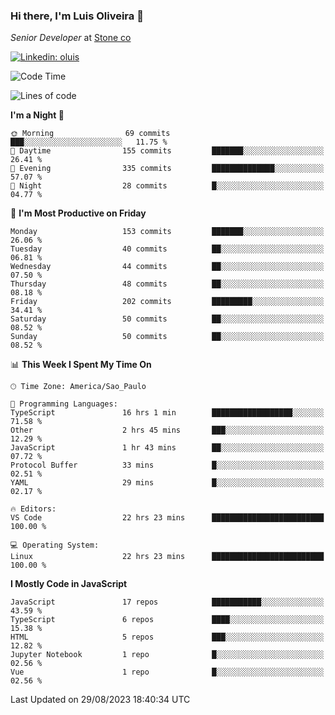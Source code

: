 ### Hi there, I'm Luis Oliveira 👋
*Senior Developer* at [Stone co](https://www.stone.com.br)  

[![Linkedin: oluis](https://img.shields.io/badge/-ooluis-blue?style=flat-square&logo=Linkedin&logoColor=white&link=https://www.linkedin.com/in/ooluis)](https://www.linkedin.com/in/ooluis/)

<!--START_SECTION:waka-->
![Code Time](http://img.shields.io/badge/Code%20Time-3%2C361%20hrs%2013%20mins-blue)

![Lines of code](https://img.shields.io/badge/From%20Hello%20World%20I%27ve%20Written-339.9%20thousand%20lines%20of%20code-blue)

**I'm a Night 🦉** 

```text
🌞 Morning                69 commits          ███░░░░░░░░░░░░░░░░░░░░░░   11.75 % 
🌆 Daytime                155 commits         ███████░░░░░░░░░░░░░░░░░░   26.41 % 
🌃 Evening                335 commits         ██████████████░░░░░░░░░░░   57.07 % 
🌙 Night                  28 commits          █░░░░░░░░░░░░░░░░░░░░░░░░   04.77 % 
```
📅 **I'm Most Productive on Friday** 

```text
Monday                   153 commits         ███████░░░░░░░░░░░░░░░░░░   26.06 % 
Tuesday                  40 commits          ██░░░░░░░░░░░░░░░░░░░░░░░   06.81 % 
Wednesday                44 commits          ██░░░░░░░░░░░░░░░░░░░░░░░   07.50 % 
Thursday                 48 commits          ██░░░░░░░░░░░░░░░░░░░░░░░   08.18 % 
Friday                   202 commits         █████████░░░░░░░░░░░░░░░░   34.41 % 
Saturday                 50 commits          ██░░░░░░░░░░░░░░░░░░░░░░░   08.52 % 
Sunday                   50 commits          ██░░░░░░░░░░░░░░░░░░░░░░░   08.52 % 
```


📊 **This Week I Spent My Time On** 

```text
🕑︎ Time Zone: America/Sao_Paulo

💬 Programming Languages: 
TypeScript               16 hrs 1 min        ██████████████████░░░░░░░   71.58 % 
Other                    2 hrs 45 mins       ███░░░░░░░░░░░░░░░░░░░░░░   12.29 % 
JavaScript               1 hr 43 mins        ██░░░░░░░░░░░░░░░░░░░░░░░   07.72 % 
Protocol Buffer          33 mins             █░░░░░░░░░░░░░░░░░░░░░░░░   02.51 % 
YAML                     29 mins             █░░░░░░░░░░░░░░░░░░░░░░░░   02.17 % 

🔥 Editors: 
VS Code                  22 hrs 23 mins      █████████████████████████   100.00 % 

💻 Operating System: 
Linux                    22 hrs 23 mins      █████████████████████████   100.00 % 
```

**I Mostly Code in JavaScript** 

```text
JavaScript               17 repos            ███████████░░░░░░░░░░░░░░   43.59 % 
TypeScript               6 repos             ████░░░░░░░░░░░░░░░░░░░░░   15.38 % 
HTML                     5 repos             ███░░░░░░░░░░░░░░░░░░░░░░   12.82 % 
Jupyter Notebook         1 repo              █░░░░░░░░░░░░░░░░░░░░░░░░   02.56 % 
Vue                      1 repo              █░░░░░░░░░░░░░░░░░░░░░░░░   02.56 % 
```




 Last Updated on 29/08/2023 18:40:34 UTC
<!--END_SECTION:waka-->
